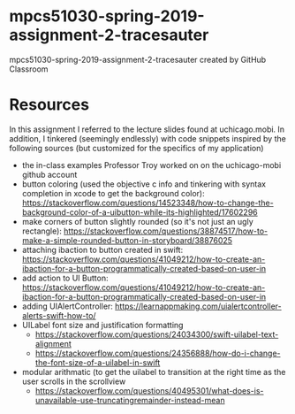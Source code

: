 # mpcs51030-spring-2019-assignment-2-tracesauter
mpcs51030-spring-2019-assignment-2-tracesauter created by GitHub Classroom

# Resources
In this assignment I referred to the lecture slides found at uchicago.mobi. In addition, I tinkered (seemingly endlessly) with
code snippets inspired by the following sources (but customized for the specifics of my application)
  * the in-class examples Professor Troy worked on on the uchicago-mobi github account
  * button coloring (used the objective c info and tinkering with syntax completion in xcode to get the background color): https://stackoverflow.com/questions/14523348/how-to-change-the-background-color-of-a-uibutton-while-its-highlighted/17602296
  * make corners of button slightly rounded (so it's not just an ugly rectangle): https://stackoverflow.com/questions/38874517/how-to-make-a-simple-rounded-button-in-storyboard/38876025
  * attaching ibaction to button created in swift: https://stackoverflow.com/questions/41049212/how-to-create-an-ibaction-for-a-button-programmatically-created-based-on-user-in
  * add action to UI Button: https://stackoverflow.com/questions/41049212/how-to-create-an-ibaction-for-a-button-programmatically-created-based-on-user-in
  * adding UIAlertController: https://learnappmaking.com/uialertcontroller-alerts-swift-how-to/
  * UILabel font size and justification formatting
    * https://stackoverflow.com/questions/24034300/swift-uilabel-text-alignment
    * https://stackoverflow.com/questions/24356888/how-do-i-change-the-font-size-of-a-uilabel-in-swift
  * modular arithmatic (to get the uilabel to transition at the right time as the user scrolls in the scrollview
    * https://stackoverflow.com/questions/40495301/what-does-is-unavailable-use-truncatingremainder-instead-mean
